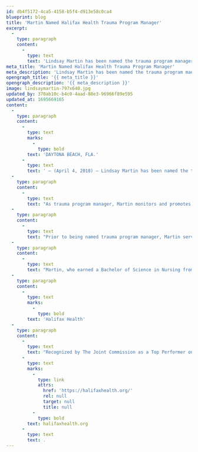 ```yaml
---
id: db4f5172-4ca5-4158-b5f4-d913e58c0ca4
blueprint: blog
title: 'Martin Named Halifax Health Trauma Program Manager'
excerpt:
  -
    type: paragraph
    content:
      -
        type: text
        text: 'Lindsay Martin has been named the trauma program manager for the Trauma Services Department at Halifax Health Medical Center in Daytona Beach.'
meta_title: 'Martin Named Halifax Health Trauma Program Manager'
meta_description: 'Lindsay Martin has been named the trauma program manager for the Trauma Services Department at Halifax Health Medical Center in Daytona Beach.'
opengraph_title: '{{ meta_title }}'
opengraph_description: '{{ meta_description }}'
image: lindsaymartin-797x640.jpg
updated_by: 370ab10c-b4c0-4aad-88e3-96966f89e595
updated_at: 1695669165
content:
  -
    type: paragraph
    content:
      -
        type: text
        marks:
          -
            type: bold
        text: 'DAYTONA BEACH, FLA.'
      -
        type: text
        text: ' – (April 4, 2018) – Lindsay Martin has been named the trauma program manager for the Trauma Services Department at Halifax Health Medical Center in Daytona Beach.'
  -
    type: paragraph
    content:
      -
        type: text
        text: "As trauma program manager, Martin monitors and promotes all trauma-related activities associated with care of the seriously injured, including newborn, pediatric, adolescent, adult and geriatric patients.\_ In addition, in conjunction with the trauma services director, she coordinates supportive activity in compliance with the rules and regulations of the State of Florida’s Department of Health and Rehabilitative Services to maintain Halifax Health Medical Center’s current status as a Level II Trauma Center."
  -
    type: paragraph
    content:
      -
        type: text
        text: "Prior to being named trauma program manager, Martin served for five months as the department’s interim manager.\_ During that time, she oversaw the staffing of the department and trained more than 200 employees in helipad safety.\_ In addition, Martin led Halifax Health Medical Center’s designation as a Stop the Bleed teaching site; assisted in mass casualty and disaster planning; and oversaw the implementation of multiple improvement projects."
  -
    type: paragraph
    content:
      -
        type: text
        text: "Martin, who earned a Bachelor of Science in Nursing from Daytona State College in 2015, has been a registered nurse for five years.\_ She is a resident of Port Orange."
  -
    type: paragraph
    content:
      -
        type: text
        marks:
          -
            type: bold
        text: 'Halifax Health'
  -
    type: paragraph
    content:
      -
        type: text
        text: "Recognized by The Joint Commission as a Top Performer on Key Quality Measures, Halifax Health serves Volusia and Flagler counties, providing a continuum of healthcare services through a network of organizations including a tertiary hospital, community hospital, freestanding emergency department, an urgent care, psychiatric services, a cancer treatment center with five outreach locations, the area’s largest hospice, a center for inpatient rehabilitation, primary care walk-in clinics, a walk-in clinic specializing in women’s health, a pediatric care community clinic, three children’s medical practices, a home healthcare agency, and an exclusive provider organization.\_ Halifax Health offers the area’s only Level II Trauma Center, Comprehensive Stroke Center, Pediatric Intensive Care Unit, Pediatric Emergency Department, Child and Adolescent Behavioral Services, complete Neurosurgical Services, OB Emergency Department and Level II Neonatal Intensive Care Unit that cares for babies born as early as 28 weeks.\_ For more information, visit "
      -
        type: text
        marks:
          -
            type: link
            attrs:
              href: 'https://halifaxhealth.org/'
              rel: null
              target: null
              title: null
          -
            type: bold
        text: halifaxhealth.org
      -
        type: text
        text: .
---
```

